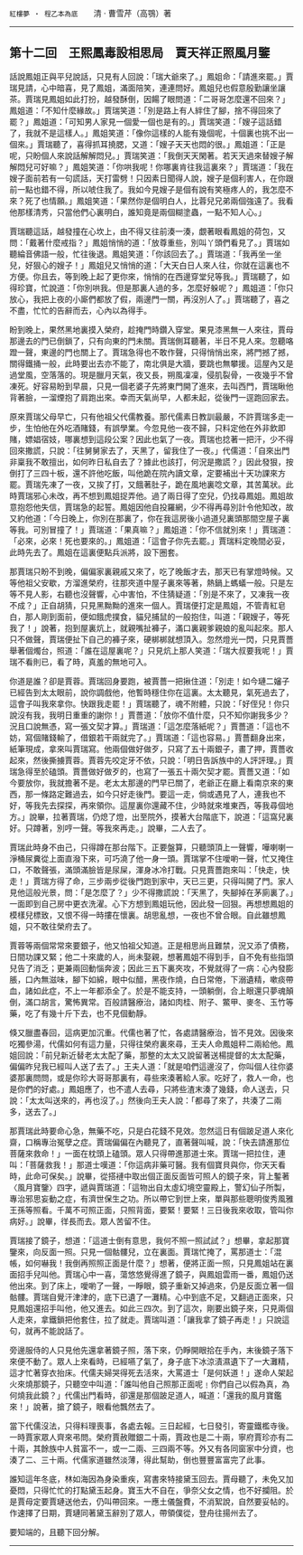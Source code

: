 

`紅樓夢 ‧ 程乙本為底`　　清 ‧ 曹雪芹（高鶚）著

* * *

## 第十二回　王熙鳳毒設相思局　賈天祥正照風月鑒

話說鳳姐正與平兒說話，只見有人回說：「瑞大爺來了。」鳳姐命：「請進來罷。」賈瑞見請，心中暗喜，見了鳳姐，滿面陪笑，連連問好。鳳姐兒也假意殷勤讓坐讓茶。賈瑞見鳳姐如此打扮，越發酥倒，因餳了眼問道：「二哥哥怎麼還不回來？」鳳姐道：「不知什麼緣故。」賈瑞笑道：「別是路上有人絆住了腳，捨不得回來了罷？」鳳姐道：「可知男人家見一個愛一個也是有的。」賈瑞笑道：「嫂子這話錯了，我就不是這樣人。」鳳姐笑道：「像你這樣的人能有幾個呢，十個裏也挑不出一個來。」賈瑞聽了，喜得抓耳撓腮，又道：「嫂子天天也悶的很。」鳳姐道：「正是呢，只盼個人來說話解解悶兒。」賈瑞笑道：「我倒天天閑著。若天天過來替嫂子解解悶兒可好嘛？」鳳姐笑道：「你哄我呢！你哪裏肯往我這裏來？」賈瑞道：「我在嫂子面前若有一句謊話，天打雷劈！只因素日聞得人說，嫂子是個利害人，在你跟前一點也錯不得，所以唬住我了。我如今見嫂子是個有說有笑極疼人的，我怎麼不來？死了也情願。」鳳姐笑道：「果然你是個明白人，比蓉兒兄弟兩個強遠了。我看他那樣清秀，只當他們心裏明白，誰知竟是兩個糊塗蟲，一點不知人心。」

賈瑞聽這話，越發撞在心坎上，由不得又往前湊一湊，覷著眼看鳳姐的荷包，又問：「戴著什麼戒指？」鳳姐悄悄的道：「放尊重些，別叫丫頭們看見了。」賈瑞如聽綸音佛語一般，忙往後退。鳳姐笑道：「你該回去了。」賈瑞道：「我再坐一坐兒，好狠心的嫂子！」鳳姐兒又悄悄的道：「大天白日人來人往，你就在這裏也不方便。你且去，等到晚上起了更你來，悄悄的在西邊穿堂兒等我。」賈瑞聽了，如得珍寶，忙說道：「你別哄我。但是那裏人過的多，怎麼好躲呢？」鳳姐道：「你只放心，我把上夜的小廝們都放了假，兩邊門一關，再沒別人了。」賈瑞聽了，喜之不盡，忙忙的告辭而去，心內以為得手。

盼到晚上，果然黑地裏摸入榮府，趁掩門時鑽入穿堂。果見漆黑無一人來往，賈母那邊去的門已倒鎖了，只有向東的門未關。賈瑞側耳聽著，半日不見人來。忽聽咯蹬一聲，東邊的門也關上了。賈瑞急得也不敢作聲，只得悄悄出來，將門撼了撼，關得鐵捅一般，此時要出去亦不能了，南北俱是大牆，要跳也無攀援。這屋內又是過堂風，空落落的。現是臘月天氣，夜又長，朔風凜凜，侵肌裂骨，一夜幾乎不曾凍死。好容易盼到早晨，只見一個老婆子先將東門開了進來，去叫西門，賈瑞瞅他背著臉，一溜煙抱了肩跑出來。幸而天氣尚早，人都未起，從後門一逕跑回家去。

原來賈瑞父母早亡，只有他祖父代儒教養。那代儒素日教訓最嚴，不許賈瑞多走一步，生怕他在外吃酒賭錢，有誤學業。今忽見他一夜不歸，只料定他在外非飲即賭，嫖娼宿妓，哪裏想到這段公案？因此也氣了一夜。賈瑞也捻著一把汗，少不得回來撒謊，只說：「往舅舅家去了，天黑了，留我住了一夜。」代儒道：「自來出門非稟我不敢擅出，如何昨日私自去了？據此也該打，何況是撒謊？」因此發狠，按倒打了三四十板，還不許他吃飯，叫他跪在院內讀文章，定要補出十天功課來方罷。賈瑞先凍了一夜，又挨了打，又餓著肚子，跪在風地裏唸文章，其苦萬狀。此時賈瑞邪心未改，再不想到鳳姐捉弄他。過了兩日得了空兒，仍找尋鳳姐。鳳姐故意抱怨他失信，賈瑞急的起誓。鳳姐因他自投羅網，少不得再尋別計令他知改，故又約他道：「今日晚上，你別在那裏了，你在我這房後小過道兒裏頭那間空屋子裏等我。可別冒撞了！」賈瑞道：「果真嘛？」鳳姐道：「你不信就別來！」賈瑞道：「必來，必來！死也要來的。」鳳姐道：「這會子你先去罷。」賈瑞料定晚間必妥，此時先去了。鳳姐在這裏便點兵派將，設下圈套。

那賈瑞只盼不到晚，偏偏家裏親戚又來了，吃了晚飯才去，那天已有掌燈時候。又等他祖父安歇，方溜進榮府，往那夾道中屋子裏來等著，熱鍋上螞蟻一般。只是左等不見人影，右聽也沒聲響，心中害怕，不住猜疑道：「別是不來了，又凍我一夜不成？」正自胡猜，只見黑黝黝的進來一個人。賈瑞便打定是鳳姐，不管青紅皂白，那人剛到面前，便如餓虎撲食，貓兒捕鼠的一般抱住，叫道：「親嫂子，等死我了！」說著，抱到屋裏炕上，就親嘴扯褲子，滿口裏親爹親娘的亂叫起來。那人只不做聲，賈瑞便扯下自己的褲子來，硬梆梆就想頂入。忽然燈光一閃，只見賈薔舉著個燭台，照道：「誰在這屋裏呢？」只見炕上那人笑道：「瑞大叔要我呢！」賈瑞不看則已，看了時，真羞的無地可入。

你道是誰？卻是賈蓉。賈瑞回身要跑，被賈薔一把揪住道：「別走！如今璉二嬸子已經告到太太眼前，說你調戲他，他暫時穩住你在這裏。太太聽見，氣死過去了，這會子叫我來拿你。快跟我走罷！」賈瑞聽了，魂不附體，只說：「好侄兒！你只說沒有我，我明日重重的謝你！」賈薔道：「放你不值什麼，只不知你謝我多少？況且口說無憑，寫一張文契才算。」賈瑞道：「這怎麼落紙呢？」賈薔道：「這也不妨，寫個賭錢輸了，借銀若干兩就完了。」賈瑞道：「這也容易。」賈薔翻身出來，紙筆現成，拿來叫賈瑞寫。他兩個做好做歹，只寫了五十兩銀子，畫了押，賈薔收起來，然後撕擄賈蓉。賈蓉先咬定牙不依，只說：「明日告訴族中的人評評理。」賈瑞急得至於磕頭。賈薔做好做歹的，也寫了一張五十兩欠契才罷。賈薔又道：「如今要放你，我就擔著不是。老太太那邊的門早已關了，老爺正在廳上看南京來的東西，那一條路定難過去，如今只好走後門。要這一走，倘或遇見了人，連我也不好，等我先去探探，再來領你。這屋裏你還藏不住，少時就來堆東西，等我尋個地方。」說畢，拉著賈瑞，仍熄了燈，出至院外，摸著大台階底下，說道：「這窩兒裏好。只蹲著，別哼一聲。等我來再走。」說畢，二人去了。

賈瑞此時身不由己，只得蹲在那台階下。正要盤算，只聽頭頂上一聲響，嘩喇喇一淨桶尿糞從上面直潑下來，可巧澆了他一身一頭。賈瑞掌不住噯喲一聲，忙又掩住口，不敢聲張，滿頭滿臉皆是尿屎，渾身冰冷打戰。只見賈薔跑來叫：「快走，快走！」賈瑞方得了命，三步兩步從後門跑到家中，天已三更，只得叫開了門。家人見他這般光景，問：「是怎麼了？」少不得撒謊說：「天黑了，失腳掉在茅廁裏了。」一面即到自己房中更衣洗濯。心下方想到鳳姐玩他，因此發一回狠。再想想鳳姐的模樣兒標致，又恨不得一時摟在懷裏。胡思亂想，一夜也不曾合眼。自此雖想鳳姐，只不敢往榮府去了。

賈蓉等兩個常常來要銀子，他又怕祖父知道。正是相思尚且難禁，況又添了債務，日間功課又緊；他二十來歲的人，尚未娶親，想著鳳姐不得到手，自不免有些指頭兒告了消乏；更兼兩回動惱奔波；因此三五下裏夾攻，不覺就得了一病：心內發膨脹，口內無滋味，腳下如綿，眼中似醋，黑夜作燒，白日常倦，下溺遺精，嗽痰帶血，諸如此症，不上一年都添全了。於是不能支持，一頭躺倒，合上眼還只夢魂顛倒，滿口胡言，驚怖異常。百般請醫療治，諸如肉桂、附子、鱉甲、麥冬、玉竹等藥，吃了有幾十斤下去，也不見個動靜。

倏又臘盡春回，這病更加沉重。代儒也著了忙，各處請醫療治，皆不見效。因後來吃獨參湯，代儒如何有這力量，只得往榮府裏來尋，王夫人命鳳姐秤二兩給他。鳳姐回說：「前兒新近替老太太配了藥，那整的太太又說留著送楊提督的太太配藥，偏偏昨兒我已經叫人送了去了。」王夫人道：「就是咱們這邊沒了，你叫個人往你婆婆那裏問問，或是你珍大哥哥那裏有，尋些來湊著給人家。吃好了，救人一命，也是你們的好處。」鳳姐應了，也不遣人去尋，只將些渣末湊了幾錢，命人送去，只說：「太太叫送來的，再也沒了。」然後向王夫人說：「都尋了來了，共湊了二兩多，送去了。」

那賈瑞此時要命心急，無藥不吃，只是白花錢不見效。忽然這日有個跛足道人來化齋，口稱專治冤孽之症。賈瑞偏偏在內聽見了，直著聲叫喊，說：「快去請進那位菩薩來救命！」一面在枕頭上磕頭。眾人只得帶進那道士來。賈瑞一把拉住，連叫：「菩薩救我！」那道士嘆道：「你這病非藥可醫。我有個寶貝與你，你天天看時，此命可保矣。」說畢，從搭褳中取出個正面反面皆可照人的鏡子來，背上鏨著〈風月寶鑒〉四字，遞與賈瑞道：「這物出自太虛幻境空靈殿上，警幻仙子所製，專治邪思妄動之症，有濟世保生之功。所以帶它到世上來，單與那些聰明俊秀風雅王孫等照看。千萬不可照正面，只照背面，要緊！要緊！三日後我來收取，管叫你病好。」說畢，徉長而去。眾人苦留不住。

賈瑞接了鏡子，想道：「這道士倒有意思，我何不照一照試試？」想畢，拿起那寶鑒來，向反面一照。只見一個骷髏兒，立在裏面。賈瑞忙掩了，罵那道士：「混帳，如何嚇我！我倒再照照正面是什麼？」想著，便將正面一照，只見鳳姐站在裏面招手兒叫他。賈瑞心中一喜，蕩悠悠覺得進了鏡子，與鳳姐雲雨一番，鳳姐仍送他出來。到了床上，噯喲了一聲，一睜眼，鏡子重新又掉過來，仍是反面立著一個骷髏。賈瑞自覺汗津津的，底下已遺了一灘精。心中到底不足，又翻過正面來，只見鳳姐還招手叫他，他又進去。如此三四次。到了這次，剛要出鏡子來，只見兩個人走來，拿鐵鎖把他套住，拉了就走。賈瑞叫道：「讓我拿了鏡子再走！」只說這句，就再不能說話了。

旁邊服侍的人只見他先還拿著鏡子照，落下來，仍睜開眼拾在手內，末後鏡子落下來便不動了。眾人上來看時，已經嚥了氣了，身子底下冰涼漬濕遺下了一大灘精，這才忙著穿衣抬床。代儒夫婦哭得死去活來，大罵道士「是何妖道！」遂命人架起火來燒那鏡子，只聽空中叫道：「誰叫他自己照那正面呢﹗你們自己以假為真，為何燒我此鏡？」代儒出門看時，卻還是那個跛足道人，喊道：「還我的風月寶鑑來！」說著，搶了鏡子，眼看他飄然去了。

當下代儒沒法，只得料理喪事，各處去報。三日起經，七日發引，寄靈鐵檻寺後。一時賈家眾人齊來弔問。榮府賈赦贈銀二十兩，賈政也是二十兩，寧府賈珍亦有二十兩，其餘族中人貧富不一，或一二兩、三四兩不等。外又有各同窗家中分資，也湊了二、三十兩。代儒家道雖然淡薄，得此幫助，倒也豐豐富富完了此事。

誰知這年冬底，林如海因為身染重疾，寫書來特接黛玉回去。賈母聽了，未免又加憂悶，只得忙忙的打點黛玉起身。寶玉大不自在，爭奈父女之情，也不好攔阻。於是賈母定要賈璉送他去，仍叫帶回來。一應土儀盤費，不消絮說，自然要妥帖的。作速擇了日期，賈璉同著黛玉辭別了眾人，帶領僕從，登舟往揚州去了。

要知端的，且聽下回分解。

* * *

